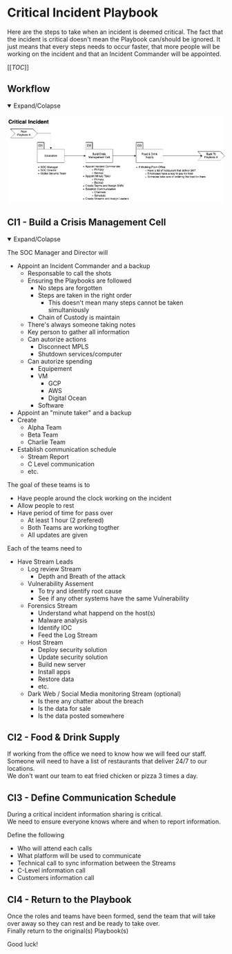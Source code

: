 # Critical Incident Playbook

Here are the steps to take when an incident is deemed critical.
The fact that the incident is critical doesn't mean the Playbook can/should be ignored. It just means that every steps needs to occur faster, that more people will be working on the incident and that an Incident Commander will be appointed.

[[_TOC_]]

## Workflow

<details open>
<summary>Expand/Colapse</summary>

![Critical Incident Workflow](Workflow/Critical-Incident.png)
</details>

## CI1 - Build a Crisis Management Cell

<details open>
<summary>Expand/Colapse</summary>

The SOC Manager and Director will

- Appoint an Incident Commander and a backup
  - Responsable to call the shots
  - Ensuring the Playbooks are followed
    - No steps are forgotten
    - Steps are taken in the right order
      - This doesn't mean many steps cannot be taken simultaniously
    - Chain of Custody is maintain
  - There's always someone taking notes
  - Key person to gather all information
  - Can autorize actions
    - Disconnect MPLS
    - Shutdown services/computer
  - Can autorize spending
    - Equipement
    - VM
      - GCP
      - AWS
      - Digital Ocean
    - Software
- Appoint an "minute taker" and a backup
- Create
  - Alpha Team
  - Beta Team
  - Charlie Team
- Establish communication schedule
  - Stream Report
  - C Level communication
  - etc.

The goal of these teams is to

- Have people around the clock working on the incident
- Allow people to rest
- Have period of time for pass over
  - At least 1 hour (2 prefered)
  - Both Teams are working togther
  - All updates are given

Each of the teams need to

- Have Stream Leads
  - Log review Stream
    - Depth and Breath of the attack
  - Vulnerability Assement
    - To try and identify root cause
    - See if any other systems have the same Vulnerability
  - Forensics Stream
    - Understand what happend on the host(s)
    - Malware analysis
    - Identify IOC
    - Feed the Log Stream
  - Host Stream
    - Deploy security solution
    - Update security solution
    - Build new server
    - Install apps
    - Restore data
    - etc.
  - Dark Web / Social Media monitoring Stream (optional)
    - Is there any chatter about the breach
    - Is the data for sale
    - Is the data posted somewhere

</details>

## CI2 - Food & Drink Supply

If working from the office we need to know how we will feed our staff.  
Someone will need to have a list of restaurants that deliver 24/7 to our locations.  
We don't want our team to eat fried chicken or pizza 3 times a day.

## CI3 - Define Communication Schedule

During a critical incident information sharing is critical.  
We need to ensure everyone knows where and when to report information.

Define the following

- Who will attend each calls
- What platform will be used to communicate
- Technical call to sync information between the Streams
- C-Level information call
- Customers information call

## CI4 - Return to the Playbook

Once the roles and teams have been formed, send the team that will take over away so they can rest and be ready to take over.  
Finally return to the original(s) Playbook(s)

Good luck!
